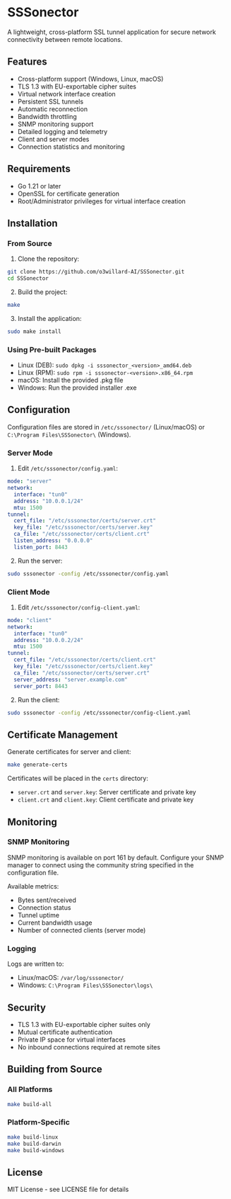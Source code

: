 # SSSonector

A lightweight, cross-platform SSL tunnel application for secure network connectivity between remote locations.

## Features

- Cross-platform support (Windows, Linux, macOS)
- TLS 1.3 with EU-exportable cipher suites
- Virtual network interface creation
- Persistent SSL tunnels
- Automatic reconnection
- Bandwidth throttling
- SNMP monitoring support
- Detailed logging and telemetry
- Client and server modes
- Connection statistics and monitoring

## Requirements

- Go 1.21 or later
- OpenSSL for certificate generation
- Root/Administrator privileges for virtual interface creation

## Installation

### From Source

1. Clone the repository:
```bash
git clone https://github.com/o3willard-AI/SSSonector.git
cd SSSonector
```

2. Build the project:
```bash
make
```

3. Install the application:
```bash
sudo make install
```

### Using Pre-built Packages

- Linux (DEB): `sudo dpkg -i sssonector_<version>_amd64.deb`
- Linux (RPM): `sudo rpm -i sssonector-<version>.x86_64.rpm`
- macOS: Install the provided .pkg file
- Windows: Run the provided installer .exe

## Configuration

Configuration files are stored in `/etc/sssonector/` (Linux/macOS) or `C:\Program Files\SSSonector\` (Windows).

### Server Mode

1. Edit `/etc/sssonector/config.yaml`:
```yaml
mode: "server"
network:
  interface: "tun0"
  address: "10.0.0.1/24"
  mtu: 1500
tunnel:
  cert_file: "/etc/sssonector/certs/server.crt"
  key_file: "/etc/sssonector/certs/server.key"
  ca_file: "/etc/sssonector/certs/client.crt"
  listen_address: "0.0.0.0"
  listen_port: 8443
```

2. Run the server:
```bash
sudo sssonector -config /etc/sssonector/config.yaml
```

### Client Mode

1. Edit `/etc/sssonector/config-client.yaml`:
```yaml
mode: "client"
network:
  interface: "tun0"
  address: "10.0.0.2/24"
  mtu: 1500
tunnel:
  cert_file: "/etc/sssonector/certs/client.crt"
  key_file: "/etc/sssonector/certs/client.key"
  ca_file: "/etc/sssonector/certs/server.crt"
  server_address: "server.example.com"
  server_port: 8443
```

2. Run the client:
```bash
sudo sssonector -config /etc/sssonector/config-client.yaml
```

## Certificate Management

Generate certificates for server and client:
```bash
make generate-certs
```

Certificates will be placed in the `certs` directory:
- `server.crt` and `server.key`: Server certificate and private key
- `client.crt` and `client.key`: Client certificate and private key

## Monitoring

### SNMP Monitoring

SNMP monitoring is available on port 161 by default. Configure your SNMP manager to connect using the community string specified in the configuration file.

Available metrics:
- Bytes sent/received
- Connection status
- Tunnel uptime
- Current bandwidth usage
- Number of connected clients (server mode)

### Logging

Logs are written to:
- Linux/macOS: `/var/log/sssonector/`
- Windows: `C:\Program Files\SSSonector\logs\`

## Security

- TLS 1.3 with EU-exportable cipher suites only
- Mutual certificate authentication
- Private IP space for virtual interfaces
- No inbound connections required at remote sites

## Building from Source

### All Platforms
```bash
make build-all
```

### Platform-Specific
```bash
make build-linux
make build-darwin
make build-windows
```

## License

MIT License - see LICENSE file for details

